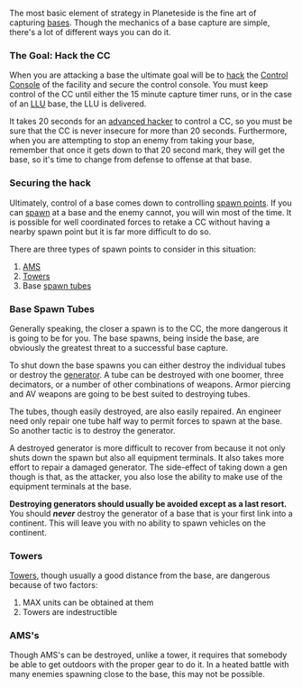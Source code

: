 The most basic element of strategy in Planeteside is the fine art of capturing
[bases](../locations/Facilities.md). Though the mechanics of a base capture are
simple, there's a lot of different ways you can do it.

<h3>

The Goal: Hack the CC

</h3>

When you are attacking a base the ultimate goal will be to
[hack](../terminology/Hack.md) the
[Control Console](../locations/Control_Console.md) of the facility and secure
the control console. You must keep control of the CC until either the 15 minute
capture timer runs, or in the case of an
[LLU](../terminology/Lattice_Logic_Unit.md) base, the LLU is delivered.

It takes 20 seconds for an
[advanced hacker](../certifications/Advanced_Hacking.md) to control a CC, so you
must be sure that the CC is never insecure for more than 20 seconds.
Furthermore, when you are attempting to stop an enemy from taking your base,
remember that once it gets down to that 20 second mark, they will get the base,
so it's time to change from defense to offense at that base.

<h3>

Securing the hack

</h3>

Ultimately, control of a base comes down to controlling
[spawn points](../terminology/Spawn_point.md). If you can [spawn](../terminology/Respawn.md) at a base and the
enemy cannot, you will win most of the time. It is possible for well coordinated
forces to retake a CC without having a nearby spawn point but it is far more
difficult to do so.

There are three types of spawn points to consider in this situation:

1. [AMS](../vehicles/Advanced_Mobile_Station.md)
2. [Towers](../locations/Towers.md)
3. Base [spawn tubes](../items/Respawn_Tube.md)

<h3>

Base Spawn Tubes

</h3>

Generally speaking, the closer a spawn is to the CC, the more dangerous it is
going to be for you. The base spawns, being inside the base, are obviously the
greatest threat to a successful base capture.

To shut down the base spawns you can either destroy the individual tubes or
destroy the [generator](../items/Generator.md). A tube can be destroyed with one
boomer, three decimators, or a number of other combinations of weapons. Armor
piercing and AV weapons are going to be best suited to destroying tubes.

The tubes, though easily destroyed, are also easily repaired. An engineer need
only repair one tube half way to permit forces to spawn at the base. So another
tactic is to destroy the generator.

A destroyed generator is more difficult to recover from because it not only
shuts down the spawn but also all equipment terminals. It also takes more effort
to repair a damaged generator. The side-effect of taking down a gen though is
that, as the attacker, you also lose the ability to make use of the equipment
terminals at the base.

<b>Destroying generators should usually be avoided except as a last resort.</b>
You should <b><i>never</i></b> destroy the generator of a base that is your
first link into a continent. This will leave you with no ability to spawn
vehicles on the continent.

<h3>

Towers

</h3>

[Towers](../locations/Towers.md), though usually a good distance from the base,
are dangerous because of two factors:

1. MAX units can be obtained at them
2. Towers are indestructible

<h3>

AMS's

</h3>

Though AMS's can be destroyed, unlike a tower, it requires that somebody be able
to get outdoors with the proper gear to do it. In a heated battle with many
enemies spawning close to the base, this may not be possible.


